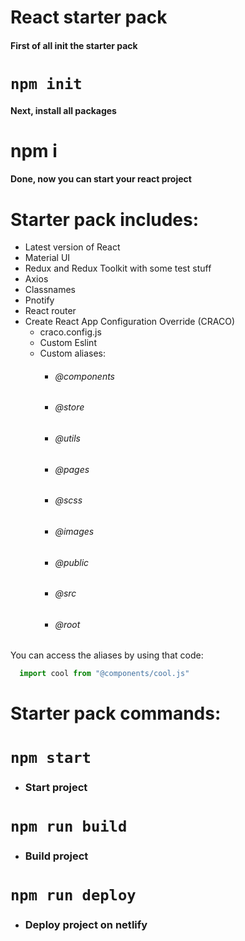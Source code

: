 # React starter pack

#### First of all init the starter pack

# ```npm init```

#### Next, install all packages

# npm i

#### Done, now you can start your react project

# Starter pack includes:

- Latest version of React
- Material UI
- Redux and Redux Toolkit with some test stuff
- Axios
- Classnames
- Pnotify
- React router
- Create React App Configuration Override (CRACO)
  - craco.config.js
  - Custom Eslint 
  - Custom aliases: 
    - ###### @components
    - ###### @store
    - ###### @utils
    - ###### @pages
    - ###### @scss
    - ###### @images
    - ###### @public
    - ###### @src
    - ###### @root

You can access the aliases by using that code:

```javascript
  import cool from "@components/cool.js"
```

# Starter pack commands:

# ```npm start```

- ### Start project

# ```npm run build```

- ### Build project

# ```npm run deploy```

- ### Deploy project on netlify
